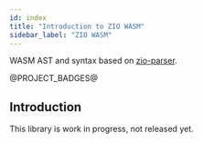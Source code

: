 ```yaml
---
id: index
title: "Introduction to ZIO WASM"
sidebar_label: "ZIO WASM"
---
```


WASM AST and syntax based on [zio-parser](https://github.com/zio/zio-parser).

@PROJECT_BADGES@

## Introduction

This library is work in progress, not released yet. 
